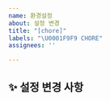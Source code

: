 ```yaml
---
name: 환경설정
about: 설정 변경
title: "[chore]"
labels: "\U0001F9F9 CHORE"
assignees: ''

---
```


## ✨ 설정 변경 사항

<br>

